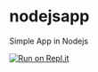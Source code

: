# nodejsapp
Simple App in Nodejs

[![Run on Repl.it](https://repl.it/badge/github/shoxruxmirzoo/nodejsapp)](https://repl.it/github/shoxruxmirzoo/nodejsapp)

